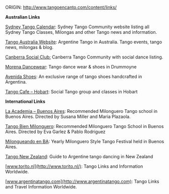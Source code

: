 ORIGIN: http://www.tangoencanto.com/content/links/

**Australian Links**

[Sydney Tango Calendar](http://www.sydneytango.com.au/webmodules/Calendar/Calendar.aspx): Sydney Tango Community website listing all Sydney Tango Classes, Milongas and other Tango news and information.

[Tango Australia Website](http://tangoaustralia.com.au/): Argentine Tango in Australia. Tango events, tango news, milongas & blog.

[Canberra Social Club:](http://www.tangocanberra.asn.au/) Canberra Tango Community with social dance listing.

[Morena Dancewear](http://www.morenadancewear.com.au/): Tango dance wear & shoes in Drummoyne

[Avenida Shoes](http://www.avenidashoes.com.au/): An exclusive range of tango shoes handcrafted in Argentina.

[Tango Cafe – Hobart](http://tangocafetasmania.blogspot.com.au/): Social Tango group and classes in Hobart

**International Links**

[La Academia – Buenos Aires](http://www.laacademiatango.com/content/): Recommended Milonguero Tango school in Buenos Aires. Directed by Susana Miller and Maria Plazaola.

[Tango Bien Milonguero](http://evaypablo.com.ar/): Recommended Milonguero Tango School in Buenos Aires. Directed by Eva Garlez & Pablo Rodriguez

[Milongueando en BA](http://www.milongueandoenba.com/paginas/ingles/index2013.html): Yearly Milonguero Style Tango Festival held in Buenos Aires.

[Tango New Zealand](http://www.tango.gen.nz/): Guide to Argentine tango dancing in New Zealand

[www.torito.nl](http://www.torito.nl/): Tango Links and Information Worldwide.

[www.argentinatango.com](http://www.argentinatango.com): Tango Links and Travel Information Worldwide.